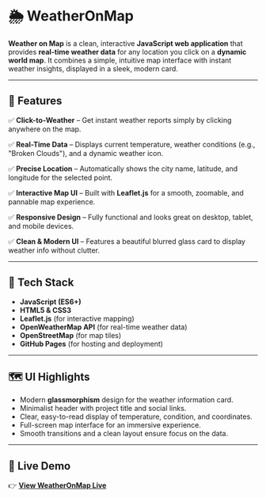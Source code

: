 # 🌦️ WeatherOnMap

**Weather on Map** is a clean, interactive **JavaScript web application** that provides **real-time weather data** for any location you click on a **dynamic world map**.
It combines a simple, intuitive map interface with instant weather insights, displayed in a sleek, modern card.

-----

## 🌟 Features

✅ **Click-to-Weather** – Get instant weather reports simply by clicking anywhere on the map.

✅ **Real-Time Data** – Displays current temperature, weather conditions (e.g., "Broken Clouds"), and a dynamic weather icon.

✅ **Precise Location** – Automatically shows the city name, latitude, and longitude for the selected point.

✅ **Interactive Map UI** – Built with **Leaflet.js** for a smooth, zoomable, and pannable map experience.

✅ **Responsive Design** – Fully functional and looks great on desktop, tablet, and mobile devices.

✅ **Clean & Modern UI** – Features a beautiful blurred glass card to display weather info without clutter.

-----

## 🧠 Tech Stack

  - **JavaScript (ES6+)**
  - **HTML5 & CSS3**
  - **Leaflet.js** (for interactive mapping)
  - **OpenWeatherMap API** (for real-time weather data)
  - **OpenStreetMap** (for map tiles)
  - **GitHub Pages** (for hosting and deployment)

-----

## 🗺️ UI Highlights

  - Modern **glassmorphism** design for the weather information card.
  - Minimalist header with project title and social links.
  - Clear, easy-to-read display of temperature, condition, and coordinates.
  - Full-screen map interface for an immersive experience.
  - Smooth transitions and a clean layout ensure focus on the data.

-----

## 🚀 Live Demo

👉 [**View WeatherOnMap Live**](https://www.google.com/search?q=https://affan-30.github.io/WeatherOnMap/)

